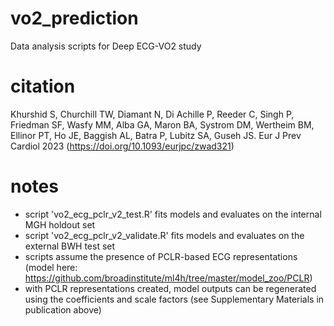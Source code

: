 # vo2_prediction
Data analysis scripts for Deep ECG-VO2 study

# citation
Khurshid S, Churchill TW, Diamant N, Di Achille P, Reeder C, Singh P, Friedman SF, Wasfy MM, Alba GA, Maron BA, Systrom DM, Wertheim BM, Ellinor PT, Ho JE, Baggish AL, Batra P, Lubitz SA, Guseh JS. Eur J Prev Cardiol 2023 (https://doi.org/10.1093/eurjpc/zwad321)

# notes
- script 'vo2_ecg_pclr_v2_test.R' fits models and evaluates on the internal MGH holdout set
- script 'vo2_ecg_pclr_v2_validate.R' fits models and evaluates on the external BWH test set
- scripts assume the presence of PCLR-based ECG representations (model here: https://github.com/broadinstitute/ml4h/tree/master/model_zoo/PCLR)
- with PCLR representations created, model outputs can be regenerated using the coefficients and scale factors (see Supplementary Materials in publication above)

